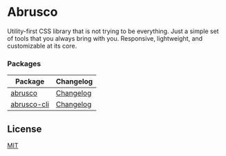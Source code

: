 # Abrusco

Utility-first CSS library that is not trying to be everything. Just a simple set of tools that you always bring with you. Responsive, lightweight, and customizable at its core.

### Packages

| Package                             | Changelog                                   |
| ----------------------------------- | ------------------------------------------- |
| [abrusco](packages/abrusco)         | [Changelog](packages/abrusco/CHANGELOG)     |
| [abrusco-cli](packages/abrusco-cli) | [Changelog](packages/abrusco-cli/CHANGELOG) |

## License

[MIT](https://github.com/lemmon/abrusco/blob/master/LICENSE)
